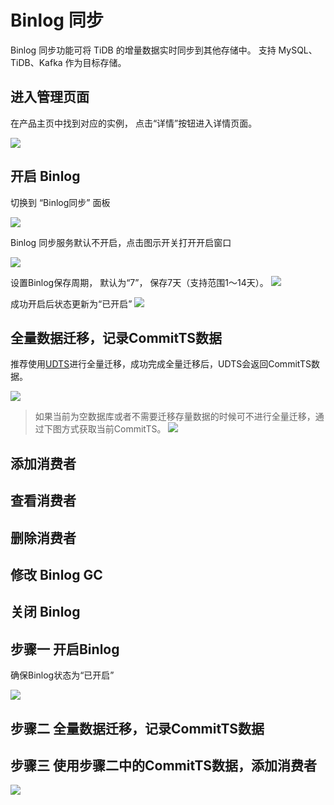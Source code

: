 

# Binlog 同步

Binlog 同步功能可将 TiDB 的增量数据实时同步到其他存储中。 支持 MySQL、TiDB、Kafka 作为目标存储。

## 进入管理页面

在产品主页中找到对应的实例， 点击“详情”按钮进入详情页面。

![](http://tidb-doc.cn-bj.ufileos.com/basic/instance.list.detail.button.png)

## 开启 Binlog

切换到 “Binlog同步” 面板

![](http://tidb-doc.cn-bj.ufileos.com/binlog/binlog1.png)

Binlog 同步服务默认不开启，点击图示开关打开开启窗口 

![](http://tidb-doc.cn-bj.ufileos.com/binlog/binlog.enable.png)

设置Binlog保存周期， 默认为“7”， 保存7天（支持范围1～14天）。
![](http://tidb-doc.cn-bj.ufileos.com/binlog/binlog.enalbe.gc.png)

成功开启后状态更新为“已开启”
![](http://tidb-doc.cn-bj.ufileos.com/binlog/binlog.enabled.png)

## 全量数据迁移，记录CommitTS数据

推荐使用[UDTS](https://docs.ucloud.cn/udts/type/tidb)进行全量迁移，成功完成全量迁移后，UDTS会返回CommitTS数据。 

![](http://tidb-doc.cn-bj.ufileos.com/binlog/binlog.fullAndInc.png)

> 如果当前为空数据库或者不需要迁移存量数据的时候可不进行全量迁移，通过下图方式获取当前CommitTS。
![](http://tidb-docs.cn-bj.ufileos.com/committs001.png)

## 添加消费者

## 查看消费者

## 删除消费者

## 修改 Binlog GC

## 关闭 Binlog


## 步骤一 开启Binlog

确保Binlog状态为“已开启”

![](http://tidb-docs.cn-bj.ufileos.com/binlogopen001.png)

## 步骤二 全量数据迁移，记录CommitTS数据



## 步骤三 使用步骤二中的CommitTS数据，添加消费者

![](http://tidb-docs.cn-bj.ufileos.com/addconsumer.png)
